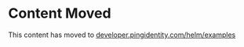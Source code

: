# Content Moved

This content has moved to [developer.pingidentity.com/helm/examples](https://developer.pingidentity.com/helm/examples/index.html)
